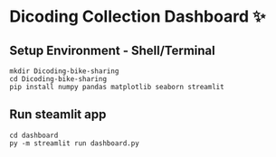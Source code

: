 # Dicoding Collection Dashboard ✨

## Setup Environment - Shell/Terminal
```
mkdir Dicoding-bike-sharing
cd Dicoding-bike-sharing
pip install numpy pandas matplotlib seaborn streamlit
```

## Run steamlit app
```
cd dashboard
py -m streamlit run dashboard.py
```

